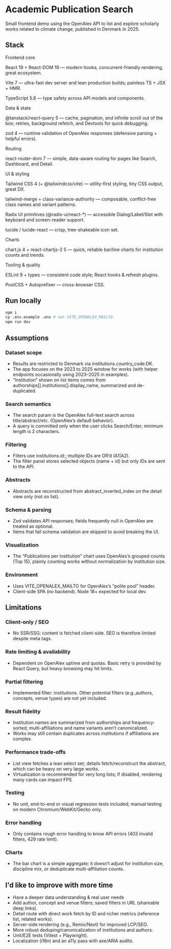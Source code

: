 # Academic Publication Search

Small frontend demo using the OpenAlex API to list and explore scholarly works related to climate change, published in Denmark in 2025.

## Stack

Frontend core

React 19 + React-DOM 19 — modern hooks, concurrent-friendly rendering, great ecosystem.

Vite 7 — ultra-fast dev server and lean production builds; painless TS + JSX + HMR.

TypeScript 5.8 — type safety across API models and components.

Data & state

@tanstack/react-query 5 — cache, pagination, and infinite scroll out of the box; retries, background refetch, and Devtools for quick debugging.

zod 4 — runtime validation of OpenAlex responses (defensive parsing + helpful errors).

Routing

react-router-dom 7 — simple, data-aware routing for pages like Search, Dashboard, and Detail.

UI & styling

Tailwind CSS 4 (+ @tailwindcss/vite) — utility-first styling, tiny CSS output, great DX.

tailwind-merge + class-variance-authority — composable, conflict-free class names and variant patterns.

Radix UI primitives (@radix-ui/react-\*) — accessible Dialog/Label/Slot with keyboard and screen-reader support.

lucide / lucide-react — crisp, tree-shakeable icon set.

Charts

chart.js 4 + react-chartjs-2 5 — quick, reliable bar/line charts for institution counts and trends.

Tooling & quality

ESLint 9 + types — consistent code style; React hooks & refresh plugins.

PostCSS + Autoprefixer — cross-browser CSS.

## Run locally

```bash
npm i
cp .env.example .env # set VITE_OPENALEX_MAILTO
npm run dev
```

## Assumptions

### Dataset scope

- Results are restricted to Denmark via institutions.country_code:DK.
- The app focuses on the 2023 to 2025 window for works (with helper endpoints occasionally using 2023–2025 in examples).
- “Institution” shown on list items comes from authorships[].institutions[].display_name, summarized and de-duplicated.

### Search semantics

- The search param is the OpenAlex full-text search across title/abstract/etc. (OpenAlex’s default behavior).
- A query is committed only when the user clicks Search/Enter; minimum length is 2 characters.

### Filtering

- Filters use institutions.id:; multiple IDs are OR’d (A1|A2).
- The filter panel stores selected objects (name + id) but only IDs are sent to the API.

### Abstracts

- Abstracts are reconstructed from abstract_inverted_index on the detail view only (not on list).

### Schema & parsing

- Zod validates API responses; fields frequently null in OpenAlex are treated as optional.
- Items that fail schema validation are skipped to avoid breaking the UI.

### Visualization

- The “Publications per institution” chart uses OpenAlex’s grouped counts (Top 15), plainly counting works without normalization by institution size.

### Environment

- Uses VITE_OPENALEX_MAILTO for OpenAlex’s “polite pool” header.
- Client-side SPA (no backend). Node 18+ expected for local dev.

## Limitations

### Client-only / SEO

- No SSR/SSG; content is fetched client-side. SEO is therefore limited despite meta tags.

### Rate limiting & availability

- Dependent on OpenAlex uptime and quotas. Basic retry is provided by React Query, but heavy browsing may hit limits.

### Partial filtering

- Implemented filter: institutions. Other potential filters (e.g.,authors, concepts, venue types) are not yet included.

### Result fidelity

- Institution names are summarized from authorships and frequency-sorted; multi-affiliations and name variants aren’t canonicalized.
- Works may still contain duplicates across institutions if affiliations are complex.

### Performance trade-offs

- List view fetches a lean select set; details fetch/reconstruct the abstract, which can be heavy on very large works.
- Virtualization is recommended for very long lists; if disabled, rendering many cards can impact FPS

### Testing

- No unit, end-to-end or visual regression tests included; manual testing on modern Chromium/WebKit/Gecko only.

### Error handling

- Only contains rough error handling to know API errors (403 invalid filters, 429 rate limit).

### Charts

- The bar chart is a simple aggregate; it doesn’t adjust for institution size, discipline mix, or deduplicate multi-affiliation counts.

## I'd like to improve with more time

- Have a deeper data understanding & real user needs
- Add author, concept and venue filters; saved filters in URL (shareable deep links).
- Detail route with direct work fetch by ID and richer metrics (reference list, related works).
- Server-side rendering (e.g., Remix/Next) for improved LCP/SEO.
- More robust deduping/canonicalization of institutions and authors.
- Unit/E2E tests (Vitest + Playwright).
- Localization (i18n) and an a11y pass with axe/ARIA audits.
